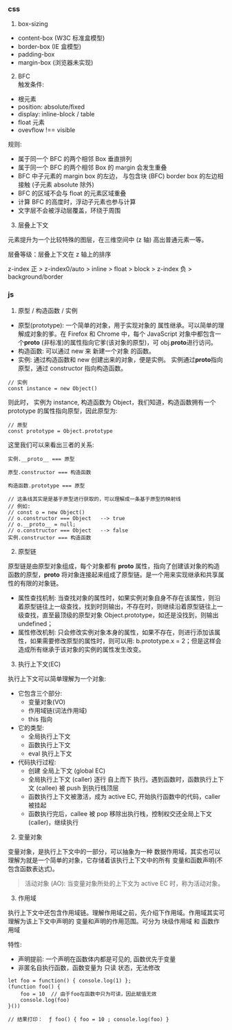 ### css

1. box-sizing

- content-box (W3C 标准盒模型)
- border-box (IE 盒模型)
- padding-box
- margin-box (浏览器未实现)

2. BFC  
   触发条件:

- 根元素
- position: absolute/fixed
- display: inline-block / table
- float 元素
- ovevflow !== visible

规则:

- 属于同一个 BFC 的两个相邻 Box 垂直排列
- 属于同一个 BFC 的两个相邻 Box 的 margin 会发生重叠
- BFC 中子元素的 margin box 的左边， 与包含块 (BFC) border box 的左边相接触 (子元素 absolute 除外)
- BFC 的区域不会与 float 的元素区域重叠
- 计算 BFC 的高度时，浮动子元素也参与计算
- 文字层不会被浮动层覆盖，环绕于周围

3. 层叠上下文

元素提升为一个比较特殊的图层，在三维空间中 (z 轴) 高出普通元素一等。

层叠等级：层叠上下文在 z 轴上的排序

z-index 正 > z-index0/auto > inline > float > block > z-index 负 > background/border

### js

1. 原型 / 构造函数 / 实例

- 原型(prototype): 一个简单的对象，用于实现对象的 属性继承。可以简单的理解成对象的爹。在 Firefox 和 Chrome 中，每个 JavaScript 对象中都包含一个**proto** (非标准)的属性指向它爹(该对象的原型)，可 obj.**proto**进行访问。
- 构造函数: 可以通过 new 来 新建一个对象 的函数。
- 实例: 通过构造函数和 new 创建出来的对象，便是实例。 实例通过**proto**指向原型，通过 constructor 指向构造函数。

```
// 实例
const instance = new Object()
```

则此时， 实例为 instance, 构造函数为 Object，我们知道，构造函数拥有一个 prototype 的属性指向原型，因此原型为:

```
// 原型
const prototype = Object.prototype
```

这里我们可以来看出三者的关系:

```
实例.__proto__ === 原型

原型.constructor === 构造函数

构造函数.prototype === 原型

// 这条线其实是是基于原型进行获取的，可以理解成一条基于原型的映射线
// 例如:
// const o = new Object()
// o.constructor === Object   --> true
// o.__proto__ = null;
// o.constructor === Object   --> false
实例.constructor === 构造函数
```

2. 原型链

原型链是由原型对象组成，每个对象都有 **proto** 属性，指向了创建该对象的构造函数的原型，**proto** 将对象连接起来组成了原型链。是一个用来实现继承和共享属性的有限的对象链。

- 属性查找机制: 当查找对象的属性时，如果实例对象自身不存在该属性，则沿着原型链往上一级查找，找到时则输出，不存在时，则继续沿着原型链往上一级查找，直至最顶级的原型对象 Object.prototype，如还是没找到，则输出 undefined；
- 属性修改机制: 只会修改实例对象本身的属性，如果不存在，则进行添加该属性，如果需要修改原型的属性时，则可以用: b.prototype.x = 2；但是这样会造成所有继承于该对象的实例的属性发生改变。

3. 执行上下文(EC)

执行上下文可以简单理解为一个对象:

- 它包含三个部分:
  - 变量对象(VO)
  - 作用域链(词法作用域)
  - this 指向
- 它的类型:
  - 全局执行上下文
  - 函数执行上下文
  - eval 执行上下文
- 代码执行过程:
  - 创建 全局上下文 (global EC)
  - 全局执行上下文 (caller) 逐行 自上而下 执行。遇到函数时，函数执行上下文 (callee) 被 push 到执行栈顶层
  - 函数执行上下文被激活，成为 active EC, 开始执行函数中的代码，caller 被挂起
  - 函数执行完后，callee 被 pop 移除出执行栈，控制权交还全局上下文 (caller)，继续执行

2. 变量对象

变量对象，是执行上下文中的一部分，可以抽象为一种 数据作用域，其实也可以理解为就是一个简单的对象，它存储着该执行上下文中的所有 变量和函数声明(不包含函数表达式)。

> 活动对象 (AO): 当变量对象所处的上下文为 active EC 时，称为活动对象。

3. 作用域

执行上下文中还包含作用域链。理解作用域之前，先介绍下作用域。作用域其实可理解为该上下文中声明的 变量和声明的作用范围。可分为 块级作用域 和 函数作用域

特性:

- 声明提前: 一个声明在函数体内都是可见的, 函数优先于变量
- 非匿名自执行函数，函数变量为 只读 状态，无法修改

```
let foo = function() { console.log(1) };
(function foo() {
    foo = 10  // 由于foo在函数中只为可读，因此赋值无效
    console.log(foo)
}())

// 结果打印：  ƒ foo() { foo = 10 ; console.log(foo) }
```
